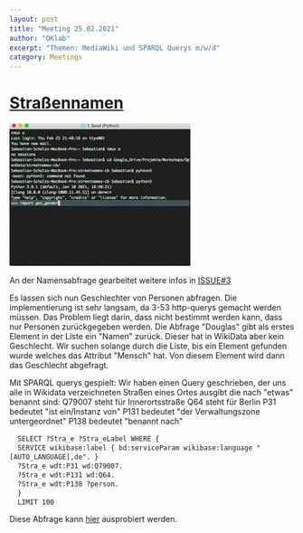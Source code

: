 ```yaml
---
layout: post
title: "Meeting 25.02.2021"
author: "OKlab"
excerpt: "Themen: MediaWiki und SPARQL Querys m/w/d"
category: Meetings
---
```


# [Straßennamen](https://github.com/oklab-cottbus/streetnames-cb)

![](https://raw.githubusercontent.com/OK-Lab-Brandenburg/oklab-cottbus/main/_posts/Meetings/get_gender.gif)

An der Namensabfrage gearbeitet weitere infos in [ISSUE#3](https://github.com/oklab-cottbus/streetnames-cb/issues/3)

  Es lassen sich nun Geschlechter von Personen abfragen.
  Die implementierung ist sehr langsam, da 3-53 http-querys gemacht werden müssen.
  Das Problem liegt darin, dass nicht bestimmt werden kann, dass nur Personen zurückgegeben werden.
  Die Abfrage "Douglas" gibt als erstes Element in der Liste ein "Namen" zurück. Dieser hat in WikiData aber kein Geschlecht.
  Wir suchen solange durch die Liste, bis ein Element gefunden wurde welches das Attribut "Mensch" hat.
  Von diesem Element wird dann das Geschlecht abgefragt.
  
  
Mit SPARQL querys gespielt:
  Wir haben einen Query geschrieben, der uns alle in Wikidata verzeichneten Straßen eines Ortes ausgibt die nach "etwas" benannt sind:
  Q79007 steht für Innerortsstraße
  Q64 steht für Berlin
  P31 bedeutet "ist ein/Instanz von"
  P131 bedeutet "der Verwaltungszone untergeordnet"
  P138 bedeutet "benannt nach"

```
  SELECT ?Stra_e ?Stra_eLabel WHERE {
  SERVICE wikibase:label { bd:serviceParam wikibase:language "[AUTO_LANGUAGE],de". }
  ?Stra_e wdt:P31 wd:Q79007.
  ?Stra_e wdt:P131 wd:Q64.
  ?Stra_e wdt:P138 ?person.
  }
  LIMIT 100
```    

Diese Abfrage kann [hier](https://query.wikidata.org/) ausprobiert werden.
  

